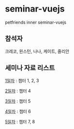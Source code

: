 # seminar-vuejs
petfriends inner seminar-vuejs

## 참석자

크레코, 윈스턴, 나나, 케이트, 줄리안

## 세미나 자료 리스트

[1일차](https://cdn-creco.pages.dev/html/view?url=https://raw.githubusercontent.com/CreatiCoding/seminar-vuejs/main/01.md) : 챕터 1, 2, 3

[2일차](https://cdn-creco.pages.dev/html/view?url=https://raw.githubusercontent.com/CreatiCoding/seminar-vuejs/main/02.md) : 챕터 4

[3일차](https://cdn-creco.pages.dev/html/view?url=https://raw.githubusercontent.com/CreatiCoding/seminar-vuejs/main/03.md) : 챕터 5

[4일차](https://cdn-creco.pages.dev/html/view?url=https://raw.githubusercontent.com/CreatiCoding/seminar-vuejs/main/04.md) : 챕터 6

[5일차](https://cdn-creco.pages.dev/html/view?url=https://raw.githubusercontent.com/CreatiCoding/seminar-vuejs/main/05.md) : 챕터 7, 8
